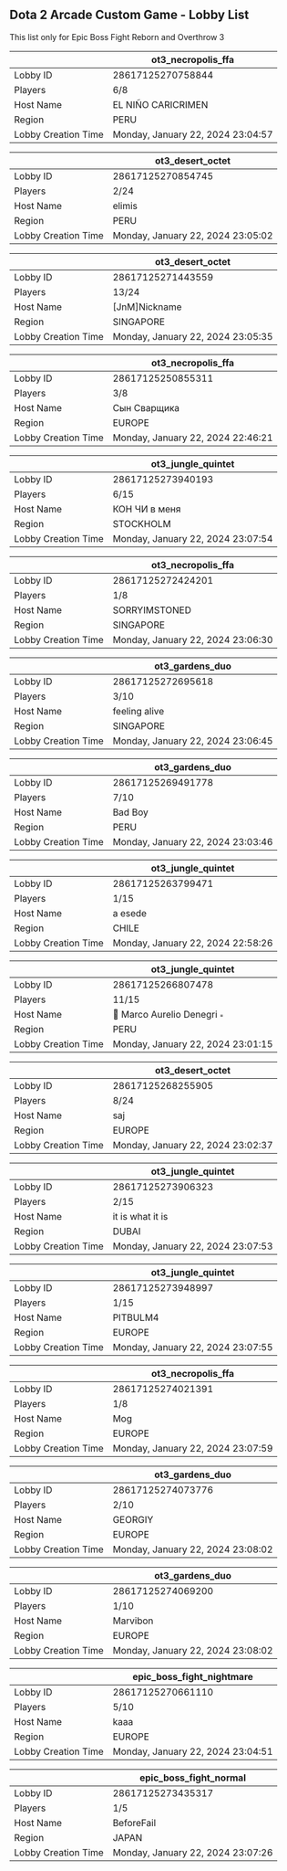 ## Dota 2 Arcade Custom Game - Lobby List

This list only for Epic Boss Fight Reborn and Overthrow 3

|  | ot3_necropolis_ffa |
| ------ | ------ |
| Lobby ID | 28617125270758844 |
| Players | 6/8 |
| Host Name | EL NIÑO CARICRIMEN |
| Region | PERU |
| Lobby Creation Time | Monday, January 22, 2024 23:04:57 |


|  | ot3_desert_octet |
| ------ | ------ |
| Lobby ID | 28617125270854745 |
| Players | 2/24 |
| Host Name | elimis |
| Region | PERU |
| Lobby Creation Time | Monday, January 22, 2024 23:05:02 |


|  | ot3_desert_octet |
| ------ | ------ |
| Lobby ID | 28617125271443559 |
| Players | 13/24 |
| Host Name | [JnM]Nickname |
| Region | SINGAPORE |
| Lobby Creation Time | Monday, January 22, 2024 23:05:35 |


|  | ot3_necropolis_ffa |
| ------ | ------ |
| Lobby ID | 28617125250855311 |
| Players | 3/8 |
| Host Name | Сын Сварщика |
| Region | EUROPE |
| Lobby Creation Time | Monday, January 22, 2024 22:46:21 |


|  | ot3_jungle_quintet |
| ------ | ------ |
| Lobby ID | 28617125273940193 |
| Players | 6/15 |
| Host Name | КОН ЧИ в меня |
| Region | STOCKHOLM |
| Lobby Creation Time | Monday, January 22, 2024 23:07:54 |


|  | ot3_necropolis_ffa |
| ------ | ------ |
| Lobby ID | 28617125272424201 |
| Players | 1/8 |
| Host Name | SORRYIMSTONED |
| Region | SINGAPORE |
| Lobby Creation Time | Monday, January 22, 2024 23:06:30 |


|  | ot3_gardens_duo |
| ------ | ------ |
| Lobby ID | 28617125272695618 |
| Players | 3/10 |
| Host Name | feeling alive |
| Region | SINGAPORE |
| Lobby Creation Time | Monday, January 22, 2024 23:06:45 |


|  | ot3_gardens_duo |
| ------ | ------ |
| Lobby ID | 28617125269491778 |
| Players | 7/10 |
| Host Name | Bad Boy |
| Region | PERU |
| Lobby Creation Time | Monday, January 22, 2024 23:03:46 |


|  | ot3_jungle_quintet |
| ------ | ------ |
| Lobby ID | 28617125263799471 |
| Players | 1/15 |
| Host Name | a esede |
| Region | CHILE |
| Lobby Creation Time | Monday, January 22, 2024 22:58:26 |


|  | ot3_jungle_quintet |
| ------ | ------ |
| Lobby ID | 28617125266807478 |
| Players | 11/15 |
| Host Name |  Marco Aurelio Denegri  |
| Region | PERU |
| Lobby Creation Time | Monday, January 22, 2024 23:01:15 |


|  | ot3_desert_octet |
| ------ | ------ |
| Lobby ID | 28617125268255905 |
| Players | 8/24 |
| Host Name | saj |
| Region | EUROPE |
| Lobby Creation Time | Monday, January 22, 2024 23:02:37 |


|  | ot3_jungle_quintet |
| ------ | ------ |
| Lobby ID | 28617125273906323 |
| Players | 2/15 |
| Host Name | it is what it is |
| Region | DUBAI |
| Lobby Creation Time | Monday, January 22, 2024 23:07:53 |


|  | ot3_jungle_quintet |
| ------ | ------ |
| Lobby ID | 28617125273948997 |
| Players | 1/15 |
| Host Name | PITBULM4 |
| Region | EUROPE |
| Lobby Creation Time | Monday, January 22, 2024 23:07:55 |


|  | ot3_necropolis_ffa |
| ------ | ------ |
| Lobby ID | 28617125274021391 |
| Players | 1/8 |
| Host Name | Mog |
| Region | EUROPE |
| Lobby Creation Time | Monday, January 22, 2024 23:07:59 |


|  | ot3_gardens_duo |
| ------ | ------ |
| Lobby ID | 28617125274073776 |
| Players | 2/10 |
| Host Name | GEORGIY |
| Region | EUROPE |
| Lobby Creation Time | Monday, January 22, 2024 23:08:02 |


|  | ot3_gardens_duo |
| ------ | ------ |
| Lobby ID | 28617125274069200 |
| Players | 1/10 |
| Host Name | Marvibon |
| Region | EUROPE |
| Lobby Creation Time | Monday, January 22, 2024 23:08:02 |


|  | epic_boss_fight_nightmare |
| ------ | ------ |
| Lobby ID | 28617125270661110 |
| Players | 5/10 |
| Host Name | kaaa |
| Region | EUROPE |
| Lobby Creation Time | Monday, January 22, 2024 23:04:51 |


|  | epic_boss_fight_normal |
| ------ | ------ |
| Lobby ID | 28617125273435317 |
| Players | 1/5 |
| Host Name | BeforeFail |
| Region | JAPAN |
| Lobby Creation Time | Monday, January 22, 2024 23:07:26 |



